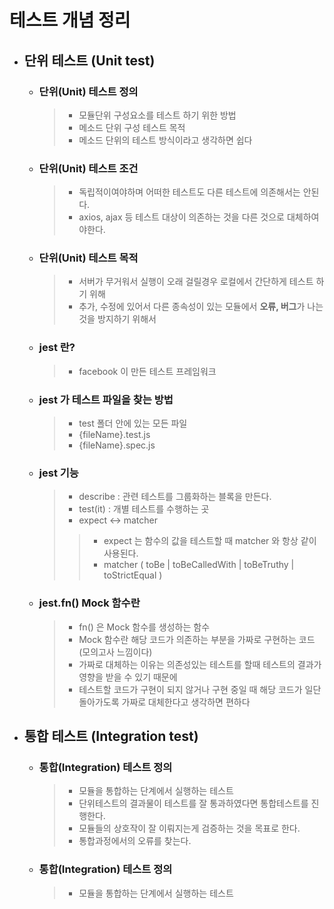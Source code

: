 # 테스트 개념 정리

* ##  단위 테스트 (Unit test)    
    + ### 단위(Unit) 테스트 정의
        > * 모듈단위 구성요소를 테스트 하기 위한 방법
        > * 메소드 단위 구성 테스트 목적
        > * 메소드 단위의 테스트 방식이라고 생각하면 쉽다
    + ### 단위(Unit) 테스트 조건
      > + 독립적이여야하며 어떠한 테스트도 다른 테스트에 의존해서는 안된다.
      > + axios, ajax 등 테스트 대상이 의존하는 것을 다른 것으로 대체하여야한다.

    + ### 단위(Unit) 테스트 목적
      > + 서버가 무거워서 실행이 오래 걸릴경우 로컬에서 간단하게 테스트 하기 위해
      > + 추가, 수정에 있어서 다른 종속성이 있는 모듈에서 **오류, 버그**가 나는 것을 방지하기 위해서
    
    + ### jest 란?
      > + facebook 이 만든 테스트 프레임워크 
      
    + ### jest 가 테스트 파일을 찾는 방법
      > + test 폴더 안에 있는 모든 파일
      > + {fileName}.test.js
      > + {fileName}.spec.js

    + ### jest 기능
      > + describe : 관련 테스트를 그룹화하는 블록을 만든다.
      > + test(it) : 개별 테스트를 수행하는 곳
      > + expect <-> matcher
      > > + expect 는 함수의 값을 테스트할 때 matcher 와 항상 같이 사용된다.
      > > + matcher ( toBe | toBeCalledWith | toBeTruthy | toStrictEqual )

    + ### jest.fn() Mock 함수란
      > + fn() 은 Mock 함수를 생성하는 함수
      > + Mock 함수란 해당 코드가 의존하는 부분을 가짜로 구현하는 코드 (모의고사 느낌이다)
      > + 가짜로 대체하는 이유는 의존성있는 테스트를 할때 테스트의 결과가 영향을 받을 수 있기 때문에
      > + 테스트할 코드가 구현이 되지 않거나 구현 중일 때 해당 코드가 일단 돌아가도록 가짜로 대체한다고 생각하면 편하다

* ##  통합 테스트 (Integration test)
    + ### 통합(Integration) 테스트 정의
      > * 모듈을 통합하는 단계에서 실행하는 테스트
      > * 단위테스트의 결과물이 테스트를 잘 통과하였다면 통합테스트를 진행한다.
      > * 모듈들의 상호작이 잘 이뤄지는게 검증하는 것을 목표로 한다.
      > * 통합과정에서의 오류를 찾는다.

    + ### 통합(Integration) 테스트 정의
      > * 모듈을 통합하는 단계에서 실행하는 테스트